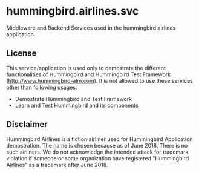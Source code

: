 # hummingbird.airlines.svc
Middleware and Backend Services used in the hummingbird airlines application. 

## License
This service/application is used only to demostrate the different functionalities of Hummingbird and Hummingbird Test Framework (http://www.hummingbird-alm.com).
It is not allowed to use these services other than following usages:
 - Demostrate Hummingbird and Test Framework
 - Learn and Test Hummingbird and its components
 
 
## Disclaimer
Hummingbird Airlines is a fiction airliner used for Hummingbird Application demostration. The name is chosen because as of June 2018, There is no such airliners.
We do not acknowledge the intended attack for trademark violation if someone or some organization have registered "Hummingbird Airlines" as a trademark after June 2018.
